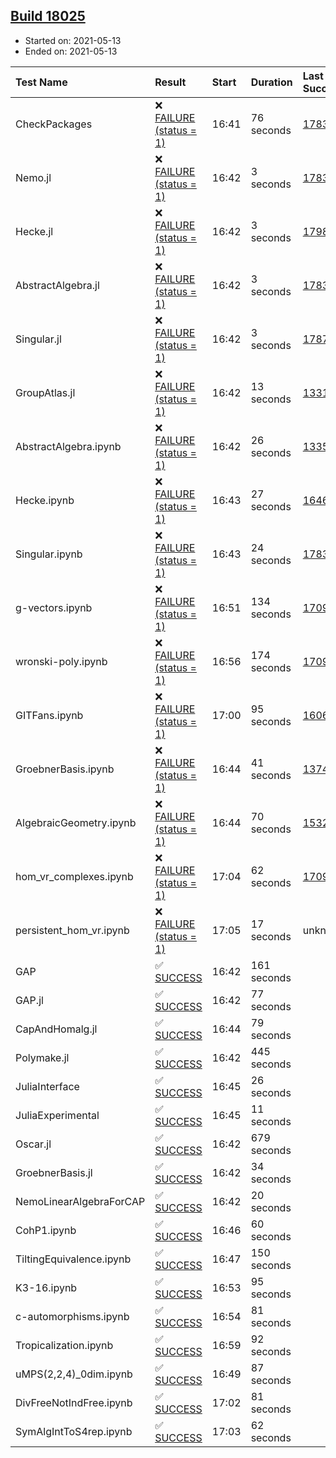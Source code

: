 ## [Build 18025](https://oscarci.mathematik.uni-kl.de/job/oscar/18025/)

* Started on: 2021-05-13
* Ended on: 2021-05-13

| Test Name    | Result | Start | Duration | Last Success | First Failure |
|:-------------|:-------|:------|:---------|:-------------|:--------------|
| CheckPackages | ❌ [FAILURE (status = 1)](https://oscarci.mathematik.uni-kl.de/job/oscar/18025/artifact/logs/build-18025/CheckPackages.log) | 16:41 | 76 seconds | [17832](https://oscarci.mathematik.uni-kl.de/job/oscar/17832/) | [17833](https://oscarci.mathematik.uni-kl.de/job/oscar/17833/) |
| Nemo.jl | ❌ [FAILURE (status = 1)](https://oscarci.mathematik.uni-kl.de/job/oscar/18025/artifact/logs/build-18025/Nemo.jl.log) | 16:42 | 3 seconds | [17835](https://oscarci.mathematik.uni-kl.de/job/oscar/17835/) | [17836](https://oscarci.mathematik.uni-kl.de/job/oscar/17836/) |
| Hecke.jl | ❌ [FAILURE (status = 1)](https://oscarci.mathematik.uni-kl.de/job/oscar/18025/artifact/logs/build-18025/Hecke.jl.log) | 16:42 | 3 seconds | [17987](https://oscarci.mathematik.uni-kl.de/job/oscar/17987/) | [17988](https://oscarci.mathematik.uni-kl.de/job/oscar/17988/) |
| AbstractAlgebra.jl | ❌ [FAILURE (status = 1)](https://oscarci.mathematik.uni-kl.de/job/oscar/18025/artifact/logs/build-18025/AbstractAlgebra.jl.log) | 16:42 | 3 seconds | [17831](https://oscarci.mathematik.uni-kl.de/job/oscar/17831/) | [17832](https://oscarci.mathematik.uni-kl.de/job/oscar/17832/) |
| Singular.jl | ❌ [FAILURE (status = 1)](https://oscarci.mathematik.uni-kl.de/job/oscar/18025/artifact/logs/build-18025/Singular.jl.log) | 16:42 | 3 seconds | [17871](https://oscarci.mathematik.uni-kl.de/job/oscar/17871/) | [17872](https://oscarci.mathematik.uni-kl.de/job/oscar/17872/) |
| GroupAtlas.jl | ❌ [FAILURE (status = 1)](https://oscarci.mathematik.uni-kl.de/job/oscar/18025/artifact/logs/build-18025/GroupAtlas.jl.log) | 16:42 | 13 seconds | [13311](https://oscarci.mathematik.uni-kl.de/job/oscar/13311/) | [13312](https://oscarci.mathematik.uni-kl.de/job/oscar/13312/) |
| AbstractAlgebra.ipynb | ❌ [FAILURE (status = 1)](https://oscarci.mathematik.uni-kl.de/job/oscar/18025/artifact/logs/build-18025/AbstractAlgebra.ipynb.log) | 16:42 | 26 seconds | [13355](https://oscarci.mathematik.uni-kl.de/job/oscar/13355/) | [13356](https://oscarci.mathematik.uni-kl.de/job/oscar/13356/) |
| Hecke.ipynb | ❌ [FAILURE (status = 1)](https://oscarci.mathematik.uni-kl.de/job/oscar/18025/artifact/logs/build-18025/Hecke.ipynb.log) | 16:43 | 27 seconds | [16463](https://oscarci.mathematik.uni-kl.de/job/oscar/16463/) | [16464](https://oscarci.mathematik.uni-kl.de/job/oscar/16464/) |
| Singular.ipynb | ❌ [FAILURE (status = 1)](https://oscarci.mathematik.uni-kl.de/job/oscar/18025/artifact/logs/build-18025/Singular.ipynb.log) | 16:43 | 24 seconds | [17835](https://oscarci.mathematik.uni-kl.de/job/oscar/17835/) | [17836](https://oscarci.mathematik.uni-kl.de/job/oscar/17836/) |
| g-vectors.ipynb | ❌ [FAILURE (status = 1)](https://oscarci.mathematik.uni-kl.de/job/oscar/18025/artifact/logs/build-18025/g-vectors.ipynb.log) | 16:51 | 134 seconds | [17099](https://oscarci.mathematik.uni-kl.de/job/oscar/17099/) | [17100](https://oscarci.mathematik.uni-kl.de/job/oscar/17100/) |
| wronski-poly.ipynb | ❌ [FAILURE (status = 1)](https://oscarci.mathematik.uni-kl.de/job/oscar/18025/artifact/logs/build-18025/wronski-poly.ipynb.log) | 16:56 | 174 seconds | [17098](https://oscarci.mathematik.uni-kl.de/job/oscar/17098/) | [17099](https://oscarci.mathematik.uni-kl.de/job/oscar/17099/) |
| GITFans.ipynb | ❌ [FAILURE (status = 1)](https://oscarci.mathematik.uni-kl.de/job/oscar/18025/artifact/logs/build-18025/GITFans.ipynb.log) | 17:00 | 95 seconds | [16068](https://oscarci.mathematik.uni-kl.de/job/oscar/16068/) | [16069](https://oscarci.mathematik.uni-kl.de/job/oscar/16069/) |
| GroebnerBasis.ipynb | ❌ [FAILURE (status = 1)](https://oscarci.mathematik.uni-kl.de/job/oscar/18025/artifact/logs/build-18025/GroebnerBasis.ipynb.log) | 16:44 | 41 seconds | [13748](https://oscarci.mathematik.uni-kl.de/job/oscar/13748/) | [13749](https://oscarci.mathematik.uni-kl.de/job/oscar/13749/) |
| AlgebraicGeometry.ipynb | ❌ [FAILURE (status = 1)](https://oscarci.mathematik.uni-kl.de/job/oscar/18025/artifact/logs/build-18025/AlgebraicGeometry.ipynb.log) | 16:44 | 70 seconds | [15322](https://oscarci.mathematik.uni-kl.de/job/oscar/15322/) | [15323](https://oscarci.mathematik.uni-kl.de/job/oscar/15323/) |
| hom_vr_complexes.ipynb | ❌ [FAILURE (status = 1)](https://oscarci.mathematik.uni-kl.de/job/oscar/18025/artifact/logs/build-18025/hom_vr_complexes.ipynb.log) | 17:04 | 62 seconds | [17099](https://oscarci.mathematik.uni-kl.de/job/oscar/17099/) | [17100](https://oscarci.mathematik.uni-kl.de/job/oscar/17100/) |
| persistent_hom_vr.ipynb | ❌ [FAILURE (status = 1)](https://oscarci.mathematik.uni-kl.de/job/oscar/18025/artifact/logs/build-18025/persistent_hom_vr.ipynb.log) | 17:05 | 17 seconds | unknown | unknown |
| GAP | ✅ [SUCCESS](https://oscarci.mathematik.uni-kl.de/job/oscar/18025/artifact/logs/build-18025/GAP.log) | 16:42 | 161 seconds |  |  |
| GAP.jl | ✅ [SUCCESS](https://oscarci.mathematik.uni-kl.de/job/oscar/18025/artifact/logs/build-18025/GAP.jl.log) | 16:42 | 77 seconds |  |  |
| CapAndHomalg.jl | ✅ [SUCCESS](https://oscarci.mathematik.uni-kl.de/job/oscar/18025/artifact/logs/build-18025/CapAndHomalg.jl.log) | 16:44 | 79 seconds |  |  |
| Polymake.jl | ✅ [SUCCESS](https://oscarci.mathematik.uni-kl.de/job/oscar/18025/artifact/logs/build-18025/Polymake.jl.log) | 16:42 | 445 seconds |  |  |
| JuliaInterface | ✅ [SUCCESS](https://oscarci.mathematik.uni-kl.de/job/oscar/18025/artifact/logs/build-18025/JuliaInterface.log) | 16:45 | 26 seconds |  |  |
| JuliaExperimental | ✅ [SUCCESS](https://oscarci.mathematik.uni-kl.de/job/oscar/18025/artifact/logs/build-18025/JuliaExperimental.log) | 16:45 | 11 seconds |  |  |
| Oscar.jl | ✅ [SUCCESS](https://oscarci.mathematik.uni-kl.de/job/oscar/18025/artifact/logs/build-18025/Oscar.jl.log) | 16:42 | 679 seconds |  |  |
| GroebnerBasis.jl | ✅ [SUCCESS](https://oscarci.mathematik.uni-kl.de/job/oscar/18025/artifact/logs/build-18025/GroebnerBasis.jl.log) | 16:42 | 34 seconds |  |  |
| NemoLinearAlgebraForCAP | ✅ [SUCCESS](https://oscarci.mathematik.uni-kl.de/job/oscar/18025/artifact/logs/build-18025/NemoLinearAlgebraForCAP.log) | 16:42 | 20 seconds |  |  |
| CohP1.ipynb | ✅ [SUCCESS](https://oscarci.mathematik.uni-kl.de/job/oscar/18025/artifact/logs/build-18025/CohP1.ipynb.log) | 16:46 | 60 seconds |  |  |
| TiltingEquivalence.ipynb | ✅ [SUCCESS](https://oscarci.mathematik.uni-kl.de/job/oscar/18025/artifact/logs/build-18025/TiltingEquivalence.ipynb.log) | 16:47 | 150 seconds |  |  |
| K3-16.ipynb | ✅ [SUCCESS](https://oscarci.mathematik.uni-kl.de/job/oscar/18025/artifact/logs/build-18025/K3-16.ipynb.log) | 16:53 | 95 seconds |  |  |
| c-automorphisms.ipynb | ✅ [SUCCESS](https://oscarci.mathematik.uni-kl.de/job/oscar/18025/artifact/logs/build-18025/c-automorphisms.ipynb.log) | 16:54 | 81 seconds |  |  |
| Tropicalization.ipynb | ✅ [SUCCESS](https://oscarci.mathematik.uni-kl.de/job/oscar/18025/artifact/logs/build-18025/Tropicalization.ipynb.log) | 16:59 | 92 seconds |  |  |
| uMPS(2,2,4)_0dim.ipynb | ✅ [SUCCESS](https://oscarci.mathematik.uni-kl.de/job/oscar/18025/artifact/logs/build-18025/uMPS-2-2-4-_0dim.ipynb.log) | 16:49 | 87 seconds |  |  |
| DivFreeNotIndFree.ipynb | ✅ [SUCCESS](https://oscarci.mathematik.uni-kl.de/job/oscar/18025/artifact/logs/build-18025/DivFreeNotIndFree.ipynb.log) | 17:02 | 81 seconds |  |  |
| SymAlgIntToS4rep.ipynb | ✅ [SUCCESS](https://oscarci.mathematik.uni-kl.de/job/oscar/18025/artifact/logs/build-18025/SymAlgIntToS4rep.ipynb.log) | 17:03 | 62 seconds |  |  |
